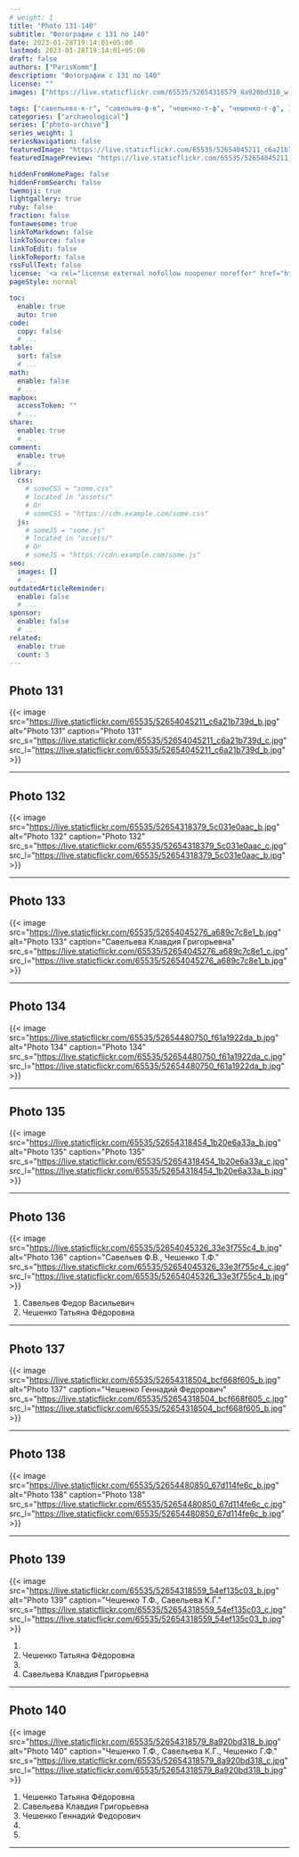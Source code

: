```yaml
---
# weight: 1
title: "Photo 131-140"
subtitle: "Фотографии с 131 по 140"
date: 2023-01-28T19:14:01+05:00
lastmod: 2023-01-28T19:14:01+05:00
draft: false
authors: ["ParisKomm"]
description: "Фотографии с 131 по 140"
license: ""
images: ["https://live.staticflickr.com/65535/52654318579_8a920bd318_w.jpg"] # изображения страниц для Open Graph и Twitter Cards.

tags: ["савельева-к-г", "савельев-ф-в", "чешенко-т-ф", "чешенко-г-ф", ]
categories: ["archaeological"]
series: ["photo-archive"]
series_weight: 1
seriesNavigation: false
featuredImage: "https://live.staticflickr.com/65535/52654045211_c6a21b739d_b.jpg" # главное изображение для содержимого.
featuredImagePreview: "https://live.staticflickr.com/65535/52654045211_c6a21b739d_b.jpg" # изображение для главной страницы.

hiddenFromHomePage: false
hiddenFromSearch: false
twemoji: true
lightgallery: true
ruby: false
fraction: false
fontawesome: true
linkToMarkdown: false
linkToSource: false
linkToEdit: false
linkToReport: false
rssFullText: false
license: '<a rel="license external nofollow noopener noreffer" href="https://creativecommons.org/licenses/by-nc-nd/4.0/" target="_blank">CC BY-NC-ND 4.0</a>'
pageStyle: normal

toc:
  enable: true
  auto: true
code:
  copy: false
  # ...
table:
  sort: false
  # ...
math:
  enable: false
  # ...
mapbox:
  accessToken: ""
  # ...
share:
  enable: true
  # ...
comment:
  enable: true
  # ...
library:
  css:
    # someCSS = "some.css"
    # located in "assets/"
    # Or
    # someCSS = "https://cdn.example.com/some.css"
  js:
    # someJS = "some.js"
    # located in "assets/"
    # Or
    # someJS = "https://cdn.example.com/some.js"
seo:
  images: []
  # ...
outdatedArticleReminder:
  enable: false
  # ...
sponsor:
  enable: false
  # ...
related:
  enable: true
  count: 5
---
```


<!--more-->

## Photo 131

{{< image src="https://live.staticflickr.com/65535/52654045211_c6a21b739d_b.jpg" alt="Photo 131" caption="Photo 131" src_s="https://live.staticflickr.com/65535/52654045211_c6a21b739d_c.jpg" src_l="https://live.staticflickr.com/65535/52654045211_c6a21b739d_b.jpg" >}}

***

## Photo 132

{{< image src="https://live.staticflickr.com/65535/52654318379_5c031e0aac_b.jpg" alt="Photo 132" caption="Photo 132" src_s="https://live.staticflickr.com/65535/52654318379_5c031e0aac_c.jpg" src_l="https://live.staticflickr.com/65535/52654318379_5c031e0aac_b.jpg" >}}

***

## Photo 133

{{< image src="https://live.staticflickr.com/65535/52654045276_a689c7c8e1_b.jpg" alt="Photo 133" caption="Савельева Клавдия Григорьевна" src_s="https://live.staticflickr.com/65535/52654045276_a689c7c8e1_c.jpg" src_l="https://live.staticflickr.com/65535/52654045276_a689c7c8e1_b.jpg" >}}

***

## Photo 134

{{< image src="https://live.staticflickr.com/65535/52654480750_f61a1922da_b.jpg" alt="Photo 134" caption="Photo 134" src_s="https://live.staticflickr.com/65535/52654480750_f61a1922da_c.jpg" src_l="https://live.staticflickr.com/65535/52654480750_f61a1922da_b.jpg" >}}

***

## Photo 135

{{< image src="https://live.staticflickr.com/65535/52654318454_1b20e6a33a_b.jpg" alt="Photo 135" caption="Photo 135" src_s="https://live.staticflickr.com/65535/52654318454_1b20e6a33a_c.jpg" src_l="https://live.staticflickr.com/65535/52654318454_1b20e6a33a_b.jpg" >}}

***

## Photo 136

{{< image src="https://live.staticflickr.com/65535/52654045326_33e3f755c4_b.jpg" alt="Photo 136" caption="Савельев Ф.В., Чешенко Т.Ф." src_s="https://live.staticflickr.com/65535/52654045326_33e3f755c4_c.jpg" src_l="https://live.staticflickr.com/65535/52654045326_33e3f755c4_b.jpg" >}}

1. Савельев Федор Васильевич
2. Чешенко Татьяна Фёдоровна

***

## Photo 137

{{< image src="https://live.staticflickr.com/65535/52654318504_bcf668f605_b.jpg" alt="Photo 137" caption="Чешенко Геннадий Федорович" src_s="https://live.staticflickr.com/65535/52654318504_bcf668f605_c.jpg" src_l="https://live.staticflickr.com/65535/52654318504_bcf668f605_b.jpg" >}}

***

## Photo 138

{{< image src="https://live.staticflickr.com/65535/52654480850_67d114fe6c_b.jpg" alt="Photo 138" caption="Photo 138" src_s="https://live.staticflickr.com/65535/52654480850_67d114fe6c_c.jpg" src_l="https://live.staticflickr.com/65535/52654480850_67d114fe6c_b.jpg" >}}

***

## Photo 139

{{< image src="https://live.staticflickr.com/65535/52654318559_54ef135c03_b.jpg" alt="Photo 139" caption="Чешенко Т.Ф., Савельева К.Г." src_s="https://live.staticflickr.com/65535/52654318559_54ef135c03_c.jpg" src_l="https://live.staticflickr.com/65535/52654318559_54ef135c03_b.jpg" >}}

1.
2. Чешенко Татьяна Фёдоровна
3.
4. Савельева Клавдия Григорьевна

***

## Photo 140

{{< image src="https://live.staticflickr.com/65535/52654318579_8a920bd318_b.jpg" alt="Photo 140" caption="Чешенко Т.Ф., Савельева К.Г., Чешенко Г.Ф." src_s="https://live.staticflickr.com/65535/52654318579_8a920bd318_c.jpg" src_l="https://live.staticflickr.com/65535/52654318579_8a920bd318_b.jpg" >}}

1. Чешенко Татьяна Фёдоровна
2. Савельева Клавдия Григорьевна
3. Чешенко Геннадий Федорович
4.
5.

***
